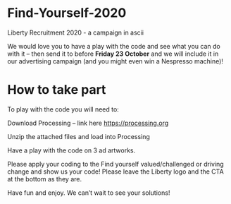 # Find-Yourself-2020
Liberty Recruitment 2020 - a campaign in ascii

We would love you to have a play with the code and see what you can do with it – then send it to before **Friday 23 October** and we will include it in our advertising campaign (and you might even win a Nespresso machine)!

# How to take part
To play with the code you will need to:

Download Processing – link here https://processing.org

Unzip the attached files and load into Processing

Have a play with the code on 3 ad artworks.

Please apply your coding to the Find yourself valued/challenged or driving change and show us your code! Please leave the Liberty logo and the CTA at the bottom as they are.

Have fun and enjoy. We can’t wait to see your solutions!

